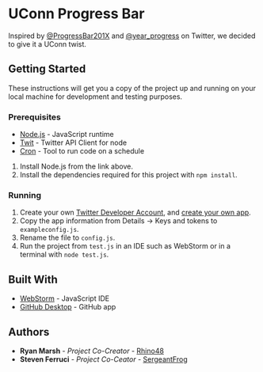 # UConn Progress Bar

Inspired by [@ProgressBar201X](https://twitter.com/progressbar201X) and [@year_progress](https://twitter.com/year_progress) on Twitter, we decided to give it a UConn twist.

## Getting Started

These instructions will get you a copy of the project up and running on your local machine for development and testing purposes.

### Prerequisites

* [Node.js](https://nodejs.org/en/) - JavaScript runtime
* [Twit](https://www.npmjs.com/package/twit) - Twitter API Client for node
* [Cron](https://www.npmjs.com/package/cron) - Tool to run code on a schedule

1) Install Node.js from the link above.
2) Install the dependencies required for this project with `npm install`.

### Running

1) Create your own [Twitter Developer Account](https://developer.twitter.com/), and [create your own app](https://developer.twitter.com/en/apps).
2) Copy the app information from Details -> Keys and tokens to `exampleconfig.js`.
3) Rename the file to `config.js`.
4) Run the project from `test.js` in an IDE such as WebStorm or in a terminal with `node test.js`.

## Built With

* [WebStorm](https://www.jetbrains.com/webstorm/) - JavaScript IDE
* [GitHub Desktop](https://desktop.github.com/) - GitHub app

## Authors

* **Ryan Marsh** - *Project Co-Creator* - [Rhino48](https://github.com/Rhino48)
* **Steven Ferruci** - *Project Co-Ceator* - [SergeantFrog](https://github.com/SergeantFrog)
